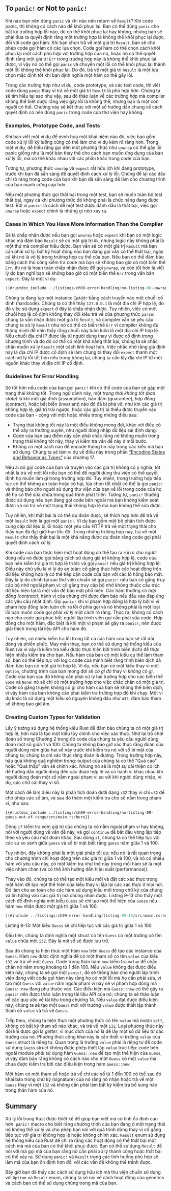 ## To `panic!` or Not to `panic!`

Khi nào bạn nên dùng `panic` và khi nào nên return về `Result`? Khi code panic,
thì không có cách nào để khôi phục lại. Bạn có thể dùng `panic` cho bất kỳ
trường hợp lỗi nào, dù có thể khôi phục lại hay không, nhưng bạn sẽ phải đưa ra quyết định rằng một trường hợp là không thể khôi phục lại được, đối với code gọi
hàm. Khi bạn chọn trả về một giá trị `Result`, bạn sẽ cho phép code gọi hàm có
các lựa chọn. Code gọi hàm có thể chọn cách khôi phục lại một cách phù hợp với
trường hợp của nó, hoặc nó có thể quyết định rằng một giá trị `Err` trong trường
hợp này là không thể khôi phục lại được, vì vậy nó có thể gọi `panic` và chuyển
một lỗi có thể khôi phục lại thành một lỗi không thể khôi phục lại. Do đó, trả
về một giá trị `Result` là một lựa chọn mặc định tốt khi bạn định nghĩa một hàm
có thể gây lỗi.

Trong các trường hợp như ví dụ, code prototype, và các test code, thì viết code
dùng `panic` thay vì trả về một giá trị `Result` là phù hợp hơn. Chúng ta sẽ tìm
hiểu tại sao như vậy, sau đó thảo luận về các trường hợp mà compiler không thể
biết được rằng việc gây lỗi là không thể, nhưng bạn là một con người có thể.
Chương này sẽ kết thúc với một số hướng dẫn chung về cách quyết định có nên dùng
`panic` trong code của thư viện hay không.

### Examples, Prototype Code, and Tests

Khi bạn viết một ví dụ để minh hoạ một khái niệm nào đó, việc bao gồm code xử lý
lỗi kỹ lưỡng cũng có thể làm cho ví dụ kém rõ ràng hơn. Trong một ví dụ,
dễ hiểu rằng gọi đến một phương thức như `unwrap` có thể gây lỗi
panic giống như là một bản thay thế cho cách bạn muốn ứng dụng của bạn xử lý
lỗi, mà có thể khác nhau với các phần khác trong code của bạn.

Tương tự, phương thức `unwrap` và `expect` rất hữu ích khi đang prototype,
trước khi bạn đã sẵn sàng để quyết định cách xử lý lỗi. Chúng để lại các dấu
chỉ rõ ràng trong code của bạn khi bạn đã sẵn sàng để làm cho chương trình
của bạn mạnh cứng cáp hơn.

Nếu một phương thức gọi thất bại trong một test, bạn sẽ muốn toàn bộ test thất
bại, ngay cả khi phương thức đó không phải là chức năng đang được test. Bởi
vì `panic!` là cách để một test được đánh dấu là thất bại, việc gọi `unwrap` hoặc `expect` chính là những gì nên xảy ra.

### Cases in Which You Have More Information Than the Compiler

Sẽ là chấp nhận được nếu bạn gọi `unwrap` hoặc `expect` khi bạn có một logic
khác mà đảm bảo `Result` sẽ có một giá trị `Ok`, nhưng logic này không phải là
một thứ mà compiler hiểu được. Bạn vẫn sẽ có một giá trị `Result` mà bạn cần
phải xử lý: bất kỳ hoạt động nào bạn đang gọi vẫn có thể thất bại, ngay cả
khi nó là vô lý trong trường hợp cụ thể của bạn. Nếu bạn có thể đảm bảo bằng
cách thủ công kiểm tra code mà bạn sẽ không bao giờ có một biến thể `Err`, thì
nó là hoàn toàn chấp nhận được để gọi `unwrap`, và còn tốt hơn là viết lý do
bạn nghĩ bạn sẽ không bao giờ có một biến thể `Err` trong văn bản `expect`.
Đây là một ví dụ:

```rust
{{#rustdoc_include ../listings/ch09-error-handling/no-listing-08-unwrap-that-cant-fail/output.txt}}
```

Chúng ta đang tạo một instance `IpAddr` bằng cách truyền vào một chuỗi cố định (hardcode). Chúng ta có thể thấy `127.0.0.1` là một địa chỉ IP hợp lệ, do đó
việc sử dụng `expect` ở đây là chấp nhận được. Tuy nhiên, việc có một chuỗi hợp
lệ cố định không thay đổi kiểu trả về của phương thức `parse`: chúng ta vẫn
nhận được một giá trị `Result`, và compiler vẫn sẽ yêu cầu chúng ta xử lý
`Result` như nó có thể có biến thể `Err` vì compiler không đủ thông minh để
nhìn thấy rằng chuỗi này luôn luôn là một địa chỉ IP hợp lệ. Nếu chuỗi địa chỉ
IP được lấy từ người dùng thay vì được cố định trong chương trình và do đó
*có thể* có một khả năng thất bại, chúng ta sẽ chắc chắn muốn xử lý `Result` một
cách linh hoạt hơn. Việc nhắc nhở rằng giả định này là địa chỉ IP được cố định
sẽ làm chúng ta thay đổi `expect` thành một cách xử lý lỗi tốt hơn nếu trong
tương lai, chúng ta cần lấy địa chỉ IP từ một nguồn khác thay vì địa chỉ IP cố
định.

### Guidelines for Error Handling

Sẽ tốt hơn nếu code của bạn gọi `panic!` khi có thể code của bạn sẽ gặp một
trạng thái không tốt. Trong ngữ cảnh này, một 
*trạng thái không tốt (bad state)* là khi một giả định (assumption),
bảo đảm (guarantee), hợp đồng (contract), hoặc bất biến (invariant) nào đó đã
bị phá vỡ, như khi các giá trị không hợp lệ, giá trị trái ngược, hoặc các giá
trị bị thiếu được truyền vào code của bạn - cộng với một hoặc nhiều trong những
điều sau:

* Trạng thái không tốt này là một điều không mong đợi, khác với điều có thể
  xảy ra thường xuyên, như người dùng nhập dữ liệu sai định dạng.
* Code của bạn sau điểm này cần phải chắc rằng nó không muốn trong trạng thái
  không tốt này, thay vì kiểm tra vấn đề này ở mỗi bước.
* Không có một cách nào để encode thông tin này trong các kiểu mà bạn sử dụng.
  Chúng ta sẽ làm ví dụ về điều này trong phần [“Encoding States and Behavior
  as Types”][encoding]<!-- ignore --> của chương 17.

Nếu ai đó gọi code của bạn và truyền vào các giá trị không có ý nghĩa, tốt nhất
là trả về một lỗi nếu bạn có thể để người dùng thư viện có thể quyết định họ
muốn làm gì trong trường hợp đó. Tuy nhiên, trong trường hợp tiếp tục có thể
không an toàn hoặc có hại, lựa chọn tốt nhất có thể là gọi `panic!` và thông
báo cho người sử dụng thư viện của bạn về lỗi trong code của họ để họ có thể
sửa chữa trong quá trình phát triển. Tương tự, `panic!` thường được sử dụng nếu
bạn đang gọi code bên ngoài mà bạn không kiểm soát được và nó trả về một trạng
thái không hợp lệ mà bạn không thể sửa được.

Tuy nhiên, khi thất bại là có thể dự đoán được, sẽ thích hợp hơn để trả về một
`Result` hơn là gọi một `panic!`. Ví dụ bao gồm một bộ phân tích được cung cấp
dữ liệu bị lỗi hoặc một yêu cầu HTTP trả về một trạng thái cho thấy bạn đã đạt
giới hạn tốc độ. Trong những trường hợp này, trả về một `Result` cho thấy thất
bại là một khả năng được dự đoán rằng code gọi phải quyết định cách xử lý.

Khi code của bạn thực hiện một hoạt động có thể  tạo ra rủi ro cho người dùng
nếu nó được gọi bằng cách sử dụng giá trị không hợp lệ, code của bạn nên kiểm
tra giá trị hợp lệ trước và gọi `panic!` nếu giá trị không hợp lệ. Điều này
chủ yếu là vì lý do an toàn: cố gắng thực hiện các hoạt động trên dữ liệu không
hợp lệ có thể tiếp cận code của bạn với các lỗ hổng bảo mật. Đây là lý do chính
tại sao thư viện chuẩn sẽ gọi `panic!` nếu bạn cố gắng truy cập bộ nhớ ngoài
phạm vi: cố gắng truy cập bộ nhớ không thuộc cấu trúc dữ liệu hiện tại là một
vấn đề bảo mật phổ biến. Các hàm thường có *hợp đồng (contract)*: hành vi của
chúng chỉ được đảm bảo nếu đầu vào đáp ứng các yêu cầu nhất định. Gọi `panic!`
khi vi phạm hợp đồng là hợp lý bởi vì vi phạm hợp đồng luôn luôn chỉ ra lỗi ở
phía gọi và nó không phải là một loại lỗi bạn muốn code gọi phải xử lý một cách
rõ ràng. Thực ra, không có cách nào cho code gọi phục hồi; người lập trình viên
gọi cần phải sửa code. Hợp đồng cho một hàm, đặc biệt là khi một vi phạm sẽ gây
ra `panic!`, nên được giải thích trong tài liệu API cho hàm đó.

Tuy nhiên, có nhiều kiểm tra lỗi trong tất cả các hàm của bạn sẽ rất dài dòng
và phiền phức. May mắn thay, bạn có thể sử dụng hệ thống kiểu của Rust (và vì
vậy là kiểm tra kiểu được thực hiện bởi trình biên dịch) để thực hiện nhiều
kiểm tra cho bạn. Nếu hàm của bạn có một kiểu cụ thể làm tham số, bạn có thể
tiếp tục với logic code của mình biết rằng trình biên dịch đã đảm bảo bạn có một
giá trị hợp lệ. Ví dụ, nếu bạn có một kiểu thay vì một `Option`, chương trình
của bạn mong đợi sẽ *có gì đó* thay vì *không có gì*. Code của bạn sau đó không
cần phải xử lý hai trường hợp cho các biến thể `Some` và `None`: nó sẽ chỉ có
một trường hợp cho việc chắc chắn có một giá trị. Code cố gắng truyền không có
gì cho hàm của bạn sẽ không thể biên dịch, vì vậy hàm của bạn không cần phải
kiểm tra trường hợp đó khi chạy. Một ví dụ khác là sử dụng một kiểu số nguyên
không dấu như `u32`, đảm bảo tham số không bao giờ âm.

### Creating Custom Types for Validation

Lấy ý tưởng sử dụng hệ thống kiểu Rust để đảm bảo chúng ta có một giá trị hợp
lệ, hơn nữa là tạo một kiểu tùy chỉnh cho việc xác thực. Nhớ lại trò chơi đoán
số trong Chương 2 trong đó code của chúng ta yêu cầu người dùng đoán một số
giữa 1 và 100. Chúng ta không bao giờ xác thực rằng đoán của người dùng nằm
giữa hai số này trước khi kiểm tra nó với số bí mật của chúng ta; chúng ta chỉ
xác thực rằng đoán là dương. Trong trường hợp này, hậu quả không quá nghiêm trọng: output của chúng ta có thể "Quá cao" hoặc "Quá thấp" vẫn sẽ chính xác. Nhưng nó sẽ là một sự cải thiện có ích để hướng dẫn người dùng đến các đoán hợp
lệ và có hành vi khác nhau khi người dùng đoán một số nằm ngoài phạm vi so với
khi người dùng nhập, ví dụ, các chữ cái thay vì số.

Một cách để làm điều này là phân tích đoán dưới dạng `i32` thay vì chỉ `u32` để
cho phép các số âm, và sau đó thêm một kiểm tra cho số nằm trong phạm vi, như
sau:

```rust,ignore
{{#rustdoc_include ../listings/ch09-error-handling/no-listing-09-guess-out-of-range/src/main.rs:here}}
```

Dòng `if` kiểm tra xem giá trị của chúng ta có nằm ngoài phạm vi hay không, nói
với người dùng về vấn đề này, và gọi `continue` để bắt đầu vòng lặp tiếp theo
và yêu cầu một đoán khác. Sau dòng `if`, chúng ta có thể tiếp tục với các
sự so sánh giữa `guess` và số bí mật biết rằng `guess` nằm giữa 1 và 100.

Tuy nhiên, đây không phải là một giải pháp tối ưu: nếu nó là rất quan trọng
cho chương trình chỉ hoạt động trên các giá trị giữa 1 và 100, và nó có nhiều
hàm với yêu cầu này, có một kiểm tra như thế này trong mỗi hàm sẽ là một việc
nhàm chán (và có thể ảnh hưởng đến hiệu suất (performance)).

Thay vào đó, chúng ta có thể tạo một kiểu mới và đặt các xác thực trong một
hàm để tạo một thể hiện của kiểu thay vì lặp lại các xác thực ở mọi nơi. Đó
làm cho an toàn cho các hàm sử dụng kiểu mới trong chữ ký của chúng và tin tưởng
vào các giá trị mà chúng nhận được. Listing 9-13 cho thấy một cách để định nghĩa
một kiểu `Guess` sẽ chỉ tạo một thể hiện của `Guess` nếu hàm `new` nhận được một
giá trị giữa 1 và 100.

<!-- Deliberately not using rustdoc_include here; the `main` function in the
file requires the `rand` crate. We do want to include it for reader
experimentation purposes, but don't want to include it for rustdoc testing
purposes. -->

```rust
{{#include ../listings/ch09-error-handling/listing-09-13/src/main.rs:here}}
```

<span class="caption">Listing 9-13: Một kiểu `Guess` sẽ chỉ tiếp tục với các
giá trị giữa 1 và 100</span>

Đầu tiên, chúng ta định nghĩa một struct có tên `Guess` có một trường có tên
`value` chứa một `i32`. Đây là nơi số sẽ được lưu trữ.

Sau đó chúng ta hiện thưc một hàm `new` trên `Guess` để tạo các instance
của `Guess`. Hàm `new` được định nghĩa để có một tham số có tên `value` của kiểu
`i32` và trả về một `Guess`. Code trong thân hàm `new` kiểm tra `value` để chắc
chắn nó nằm trong khoảng từ 1 đến 100. Nếu `value` không đạt được điều kiện này,
chúng ta sẽ gọi một `panic!`, đó sẽ thông báo cho người lập trình viên đang viết
code gọi hàm này rằng họ có một lỗi mà họ cần phải sửa, vì tạo một `Guess` với
`value` nằm ngoài phạm vi này sẽ vi phạm hợp đồng mà `Guess::new` đang phụ thuộc
vào. Các điều kiện mà `Guess::new` có thể gây ra `panic!` nên được thảo luận
trong tài liệu API của nó; chúng ta sẽ thảo luận về các quy ước về tài liệu
trong chương 14. Nếu `value` đạt được điều kiện này, chúng ta sẽ tạo một
`Guess` mới với trường `value` được thiết lập thành tham số `value` và trả về
`Guess`.

Tiếp theo, chúng ta hiện thực một phương thức có tên `value` mà mượn `self`,
không có bất kỳ tham số nào khác, và trả về một `i32`. Loại phương thức này
đôi khi được gọi là *getter*, vì mục đích của nó là để lấy một số dữ liệu từ
các trường của nó. Phương thức công khai này là cần thiết vì trường `value` của
`Guess` struct là riêng tư. Quan trọng là trường `value` phải là riêng tư để
code sử dụng `Guess` struct không được phép thiết lập `value` trực tiếp: code
bên ngoài module *phải* sử dụng hàm `Guess::new` để tạo một thể hiện của
`Guess`, vì vậy đảm bảo rằng không có cách nào cho một `Guess` có một `value`
mà chưa được kiểm tra bởi các điều kiện trong hàm `Guess::new`.

Một hàm có một tham số hoặc trả về chỉ các số từ 1 đến 100 có thể sau đó khai
báo trong chữ ký (signature) của nó rằng nó nhận hoặc trả về một `Guess` thay
vì một `i32` và không cần phải làm bất kỳ kiểm tra bổ sung nào trong thân hàm
của nó.

## Summary

Xử lý lỗi trong Rust được thiết kế để giúp bạn viết mã có tính ổn định cao hơn.
`panic!` macro cho biết rằng chương trình của bạn đang ở một trạng thái nó không
thể xử lý và cho phép bạn nói với quá trình dừng thay vì cố gắng tiếp tục với
giá trị không hợp lệ hoặc không chính xác. `Result` enum sử dụng hệ thống kiểu của Rust để chỉ ra rằng các hoạt động có thể thất bại một cách mà mã của bạn có
thể khôi phục được. Bạn có thể sử dụng `Result` để nói với mã gọi mã của bạn
rằng nó cần phải xử lý thành công hoặc thất bại có thể xảy ra. Sử dụng `panic!`
và `Result` trong các tình huống phù hợp sẽ làm mã của bạn ổn định hơn đối với các vấn đề không thể tránh được.

Bây giờ bạn đã thấy các cách sử dụng hữu ích mà thư viện chuẩn sử dụng với
`Option` và `Result` enum, chúng ta sẽ nói về cách hoạt động của generics và
cách bạn có thể sử dụng chúng trong mã của bạn.

[encoding]: ch17-03-oo-design-patterns.html#encoding-states-and-behavior-as-types
